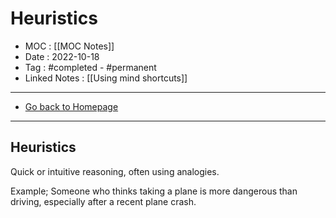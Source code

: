 # Heuristics
- MOC : [[MOC Notes]]
- Date : 2022-10-18
- Tag : #completed - #permanent 
- Linked Notes : [[Using mind shortcuts]]
-------------------
- [Go back to Homepage](https://misudashi.ga/)
-----

## Heuristics
Quick or intuitive reasoning, often using analogies. 

Example; Someone who thinks taking a plane is more dangerous than driving, especially after a recent plane crash.